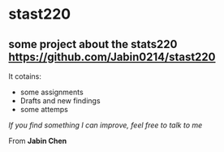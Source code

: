 # stast220
## some project about the stats220 https://github.com/Jabin0214/stast220
It cotains:
- some assignments
- Drafts and new findings
- some attemps

*If you find something I can improve, feel free to talk to me*

From **Jabin Chen**
